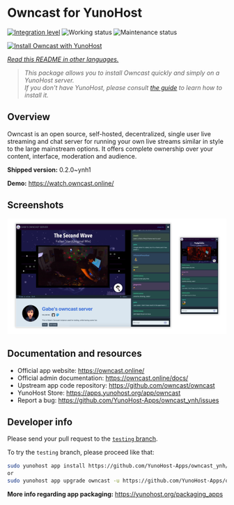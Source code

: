 <!--
N.B.: This README was automatically generated by <https://github.com/YunoHost/apps/tree/master/tools/readme_generator>
It shall NOT be edited by hand.
-->

# Owncast for YunoHost

[![Integration level](https://apps.yunohost.org/badge/integration/owncast)](https://ci-apps.yunohost.org/ci/apps/owncast/)
![Working status](https://apps.yunohost.org/badge/state/owncast)
![Maintenance status](https://apps.yunohost.org/badge/maintained/owncast)

[![Install Owncast with YunoHost](https://install-app.yunohost.org/install-with-yunohost.svg)](https://install-app.yunohost.org/?app=owncast)

*[Read this README in other languages.](./ALL_README.md)*

> *This package allows you to install Owncast quickly and simply on a YunoHost server.*  
> *If you don't have YunoHost, please consult [the guide](https://yunohost.org/install) to learn how to install it.*

## Overview

Owncast is an open source, self-hosted, decentralized, single user live streaming and chat server for running your own live streams similar in style to the large mainstream options. It offers complete ownership over your content, interface, moderation and audience.

**Shipped version:** 0.2.0~ynh1

**Demo:** <https://watch.owncast.online/>

## Screenshots

![Screenshot of Owncast](./doc/screenshots/owncast-screenshot.png)

## Documentation and resources

- Official app website: <https://owncast.online/>
- Official admin documentation: <https://owncast.online/docs/>
- Upstream app code repository: <https://github.com/owncast/owncast>
- YunoHost Store: <https://apps.yunohost.org/app/owncast>
- Report a bug: <https://github.com/YunoHost-Apps/owncast_ynh/issues>

## Developer info

Please send your pull request to the [`testing` branch](https://github.com/YunoHost-Apps/owncast_ynh/tree/testing).

To try the `testing` branch, please proceed like that:

```bash
sudo yunohost app install https://github.com/YunoHost-Apps/owncast_ynh/tree/testing --debug
or
sudo yunohost app upgrade owncast -u https://github.com/YunoHost-Apps/owncast_ynh/tree/testing --debug
```

**More info regarding app packaging:** <https://yunohost.org/packaging_apps>
